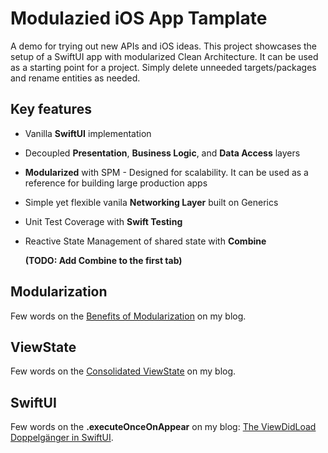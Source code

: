 # Modulazied iOS App Tamplate

A demo for trying out new APIs and iOS ideas.
This project showcases the setup of a SwiftUI app with modularized Clean Architecture.
It can be used as a starting point for a project. Simply delete unneeded targets/packages and rename entities as needed.

## Key features

* Vanilla **SwiftUI** implementation
* Decoupled **Presentation**, **Business Logic**, and **Data Access** layers
* **Modularized** with SPM - Designed for scalability. It can be used as a reference for building large production apps
* Simple yet flexible vanila **Networking Layer** built on Generics
* Unit Test Coverage with **Swift Testing**
* Reactive State Management of shared state with **Combine**

  **(TODO: Add Combine to the first tab)**
  
## Modularization
Few words on the [Benefits of Modularization](https://www.ludafux.com/post/the-benefits-of-modularization) on my blog.

## ViewState
Few words on the [Consolidated ViewState](https://www.ludafux.com/post/consolidated-viewstate) on my blog.

## SwiftUI
Few words on the **.executeOnceOnAppear** on my blog: [The ViewDidLoad Doppelgänger in SwiftUI](https://www.ludafux.com/post/viewdidload_doppelganger). 


